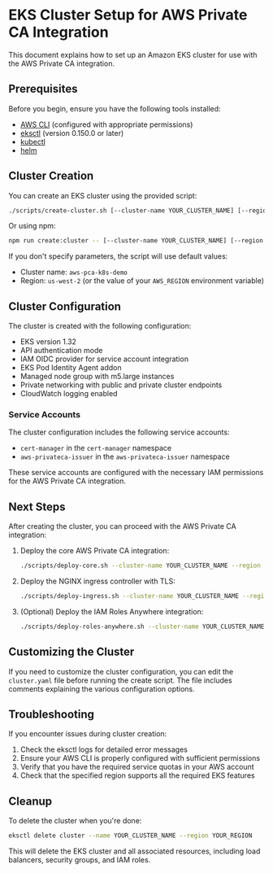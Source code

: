 # EKS Cluster Setup for AWS Private CA Integration

This document explains how to set up an Amazon EKS cluster for use with the AWS Private CA integration.

## Prerequisites

Before you begin, ensure you have the following tools installed:

- [AWS CLI](https://aws.amazon.com/cli/) (configured with appropriate permissions)
- [eksctl](https://eksctl.io/) (version 0.150.0 or later)
- [kubectl](https://kubernetes.io/docs/tasks/tools/)
- [helm](https://helm.sh/docs/intro/install/)

## Cluster Creation

You can create an EKS cluster using the provided script:

```bash
./scripts/create-cluster.sh [--cluster-name YOUR_CLUSTER_NAME] [--region YOUR_REGION]
```

Or using npm:

```bash
npm run create:cluster -- [--cluster-name YOUR_CLUSTER_NAME] [--region YOUR_REGION]
```

If you don't specify parameters, the script will use default values:
- Cluster name: `aws-pca-k8s-demo`
- Region: `us-west-2` (or the value of your `AWS_REGION` environment variable)

## Cluster Configuration

The cluster is created with the following configuration:

- EKS version 1.32
- API authentication mode
- IAM OIDC provider for service account integration
- EKS Pod Identity Agent addon
- Managed node group with m5.large instances
- Private networking with public and private cluster endpoints
- CloudWatch logging enabled

### Service Accounts

The cluster configuration includes the following service accounts:

- `cert-manager` in the `cert-manager` namespace
- `aws-privateca-issuer` in the `aws-privateca-issuer` namespace

These service accounts are configured with the necessary IAM permissions for the AWS Private CA integration.

## Next Steps

After creating the cluster, you can proceed with the AWS Private CA integration:

1. Deploy the core AWS Private CA integration:
   ```bash
   ./scripts/deploy-core.sh --cluster-name YOUR_CLUSTER_NAME --region YOUR_REGION
   ```

2. Deploy the NGINX ingress controller with TLS:
   ```bash
   ./scripts/deploy-ingress.sh --cluster-name YOUR_CLUSTER_NAME --region YOUR_REGION
   ```

3. (Optional) Deploy the IAM Roles Anywhere integration:
   ```bash
   ./scripts/deploy-roles-anywhere.sh --cluster-name YOUR_CLUSTER_NAME --region YOUR_REGION
   ```

## Customizing the Cluster

If you need to customize the cluster configuration, you can edit the `cluster.yaml` file before running the create script. The file includes comments explaining the various configuration options.

## Troubleshooting

If you encounter issues during cluster creation:

1. Check the eksctl logs for detailed error messages
2. Ensure your AWS CLI is properly configured with sufficient permissions
3. Verify that you have the required service quotas in your AWS account
4. Check that the specified region supports all the required EKS features

## Cleanup

To delete the cluster when you're done:

```bash
eksctl delete cluster --name YOUR_CLUSTER_NAME --region YOUR_REGION
```

This will delete the EKS cluster and all associated resources, including load balancers, security groups, and IAM roles.